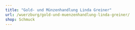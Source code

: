 ```yaml
---
title: "Gold- und Münzenhandlung Linda Greiner"
url: /wuerzburg/gold-und-muenzenhandlung-linda-greiner/
shop: Schmuck
---
```

